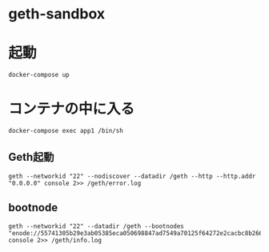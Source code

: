 # geth-sandbox

# 起動

```
docker-compose up
```

# コンテナの中に入る

```
docker-compose exec app1 /bin/sh
```

## Geth起動
```
geth --networkid "22" --nodiscover --datadir /geth --http --http.addr "0.0.0.0" console 2>> /geth/error.log
```

## bootnode
```
geth --networkid "22" --datadir /geth --bootnodes "enode://55741305b29e3ab05385eca050698847ad7549a70125f64272e2cacbc8b266e69a74598b4a515c24b596e5a8dd143dfe90b75124272669e46dcd950b7759e69b@app1:30303" console 2>> /geth/info.log
```